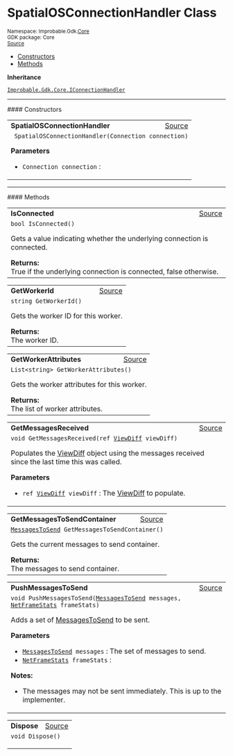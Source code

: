 
# SpatialOSConnectionHandler Class
<sup>
Namespace: Improbable.Gdk.<a href="{{.Site.BaseURL}}/api/core-index">Core</a><br/>
GDK package: Core<br/>
<a href="https://www.github.com/spatialos/gdk-for-unity/blob/88a422dc255ef1d47ee9385f226ca439f31c000b/workers/unity/Packages/io.improbable.gdk.core/Worker/ConnectionHandlers/SpatialOSConnectionHandler/SpatialOSConnectionHandler.cs/#L7">Source</a>
<style>
a code {
                    padding: 0em 0.25em!important;
}
code {
                    background-color: #ffffff!important;
}
</style>
</sup>
<nav id="pageToc" class="page-toc"><ul><li><a href="#constructors">Constructors</a>
<li><a href="#methods">Methods</a>
</ul></nav>



</p>

<b>Inheritance</b>

<code><a href="{{.Site.BaseURL}}/api/core/i-connection-handler">Improbable.Gdk.Core.IConnectionHandler</a></code>










</p>
<hr style="width:100%; border-top-color:#d8d8d8" />
#### Constructors


</p>




<table width="100%">
    <tr>
        <td style="border-right:none"><a id="spatialosconnectionhandler-connection"></a><b>SpatialOSConnectionHandler</b></td>
        <td style="border-left:none; text-align:right"><a href="https://www.github.com/spatialos/gdk-for-unity/blob/88a422dc255ef1d47ee9385f226ca439f31c000b/workers/unity/Packages/io.improbable.gdk.core/Worker/ConnectionHandlers/SpatialOSConnectionHandler/SpatialOSConnectionHandler.cs/#L17">Source</a></td>
    </tr>
    <tr>
        <td colspan="2">
<code> SpatialOSConnectionHandler(Connection connection)</code></p>



</p>

<b>Parameters</b>

<ul>
<li><code>Connection connection</code> : </li>
</ul>





</td>
    </tr>
</table>




</p>
<hr style="width:100%; border-top-color:#d8d8d8" />
#### Methods


</p>




<table width="100%">
    <tr>
        <td style="border-right:none"><a id="isconnected"></a><b>IsConnected</b></td>
        <td style="border-left:none; text-align:right"><a href="https://www.github.com/spatialos/gdk-for-unity/blob/88a422dc255ef1d47ee9385f226ca439f31c000b/workers/unity/Packages/io.improbable.gdk.core/Worker/ConnectionHandlers/SpatialOSConnectionHandler/SpatialOSConnectionHandler.cs/#L22">Source</a></td>
    </tr>
    <tr>
        <td colspan="2">
<code>bool IsConnected()</code></p>
Gets a value indicating whether the underlying connection is connected.
</p><b>Returns:</b></br>True if the underlying connection is connected, false otherwise.




</td>
    </tr>
</table>


<table width="100%">
    <tr>
        <td style="border-right:none"><a id="getworkerid"></a><b>GetWorkerId</b></td>
        <td style="border-left:none; text-align:right"><a href="https://www.github.com/spatialos/gdk-for-unity/blob/88a422dc255ef1d47ee9385f226ca439f31c000b/workers/unity/Packages/io.improbable.gdk.core/Worker/ConnectionHandlers/SpatialOSConnectionHandler/SpatialOSConnectionHandler.cs/#L27">Source</a></td>
    </tr>
    <tr>
        <td colspan="2">
<code>string GetWorkerId()</code></p>
Gets the worker ID for this worker.
</p><b>Returns:</b></br>The worker ID.




</td>
    </tr>
</table>


<table width="100%">
    <tr>
        <td style="border-right:none"><a id="getworkerattributes"></a><b>GetWorkerAttributes</b></td>
        <td style="border-left:none; text-align:right"><a href="https://www.github.com/spatialos/gdk-for-unity/blob/88a422dc255ef1d47ee9385f226ca439f31c000b/workers/unity/Packages/io.improbable.gdk.core/Worker/ConnectionHandlers/SpatialOSConnectionHandler/SpatialOSConnectionHandler.cs/#L32">Source</a></td>
    </tr>
    <tr>
        <td colspan="2">
<code>List&lt;string&gt; GetWorkerAttributes()</code></p>
Gets the worker attributes for this worker.
</p><b>Returns:</b></br>The list of worker attributes.




</td>
    </tr>
</table>


<table width="100%">
    <tr>
        <td style="border-right:none"><a id="getmessagesreceived-ref-viewdiff"></a><b>GetMessagesReceived</b></td>
        <td style="border-left:none; text-align:right"><a href="https://www.github.com/spatialos/gdk-for-unity/blob/88a422dc255ef1d47ee9385f226ca439f31c000b/workers/unity/Packages/io.improbable.gdk.core/Worker/ConnectionHandlers/SpatialOSConnectionHandler/SpatialOSConnectionHandler.cs/#L37">Source</a></td>
    </tr>
    <tr>
        <td colspan="2">
<code>void GetMessagesReceived(ref <a href="{{.Site.BaseURL}}/api/core/view-diff">ViewDiff</a> viewDiff)</code></p>
Populates the <a href="{{.Site.BaseURL}}/api/core/view-diff">ViewDiff</a> object using the messages received since the last time this was called.


</p>

<b>Parameters</b>

<ul>
<li><code>ref <a href="{{.Site.BaseURL}}/api/core/view-diff">ViewDiff</a> viewDiff</code> : The <a href="{{.Site.BaseURL}}/api/core/view-diff">ViewDiff</a> to populate.</li>
</ul>





</td>
    </tr>
</table>


<table width="100%">
    <tr>
        <td style="border-right:none"><a id="getmessagestosendcontainer"></a><b>GetMessagesToSendContainer</b></td>
        <td style="border-left:none; text-align:right"><a href="https://www.github.com/spatialos/gdk-for-unity/blob/88a422dc255ef1d47ee9385f226ca439f31c000b/workers/unity/Packages/io.improbable.gdk.core/Worker/ConnectionHandlers/SpatialOSConnectionHandler/SpatialOSConnectionHandler.cs/#L52">Source</a></td>
    </tr>
    <tr>
        <td colspan="2">
<code><a href="{{.Site.BaseURL}}/api/core/messages-to-send">MessagesToSend</a> GetMessagesToSendContainer()</code></p>
Gets the current messages to send container.
</p><b>Returns:</b></br>The messages to send container.




</td>
    </tr>
</table>


<table width="100%">
    <tr>
        <td style="border-right:none"><a id="pushmessagestosend-messagestosend-netframestats"></a><b>PushMessagesToSend</b></td>
        <td style="border-left:none; text-align:right"><a href="https://www.github.com/spatialos/gdk-for-unity/blob/88a422dc255ef1d47ee9385f226ca439f31c000b/workers/unity/Packages/io.improbable.gdk.core/Worker/ConnectionHandlers/SpatialOSConnectionHandler/SpatialOSConnectionHandler.cs/#L57">Source</a></td>
    </tr>
    <tr>
        <td colspan="2">
<code>void PushMessagesToSend(<a href="{{.Site.BaseURL}}/api/core/messages-to-send">MessagesToSend</a> messages, <a href="{{.Site.BaseURL}}/api/core/network-stats/net-frame-stats">NetFrameStats</a> frameStats)</code></p>
Adds a set of <a href="{{.Site.BaseURL}}/api/core/messages-to-send">MessagesToSend</a> to be sent.


</p>

<b>Parameters</b>

<ul>
<li><code><a href="{{.Site.BaseURL}}/api/core/messages-to-send">MessagesToSend</a> messages</code> : The set of messages to send.</li>
<li><code><a href="{{.Site.BaseURL}}/api/core/network-stats/net-frame-stats">NetFrameStats</a> frameStats</code> : </li>
</ul>



</p>

<b>Notes:</b>

<ul>
<li>The messages may not be sent immediately. This is up to the implementer. </li>
</ul>




</td>
    </tr>
</table>


<table width="100%">
    <tr>
        <td style="border-right:none"><a id="dispose"></a><b>Dispose</b></td>
        <td style="border-left:none; text-align:right"><a href="https://www.github.com/spatialos/gdk-for-unity/blob/88a422dc255ef1d47ee9385f226ca439f31c000b/workers/unity/Packages/io.improbable.gdk.core/Worker/ConnectionHandlers/SpatialOSConnectionHandler/SpatialOSConnectionHandler.cs/#L66">Source</a></td>
    </tr>
    <tr>
        <td colspan="2">
<code>void Dispose()</code></p>






</td>
    </tr>
</table>





